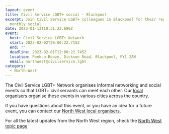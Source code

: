```yaml
---
layout: event
title: Civil Service LGBT+ social – Blackpool
excerpt: Join Civil Service LGBT+ colleagues in Blackpool for their regular
  monthly social
date: 2023-01-13T10:31:22.696Z
event:
  host: Civil Service LGBT+ Network
  start: 2023-02-02T20:00:22.715Z
  end: ""
  deadline: 2023-02-01T12:00:22.745Z
  location: Peek-a-Booze, Dickson Road, Blackpool, FY1 2AW
  email: northwest@civilservice.lgbt
category:
  - North-West
---
```

The Civil Service LGBT+ Network organises informal networking and social events so that LGBT+ civil servants can meet each other. Our [local organisers](/team) organise these events in various cities across the country.

If you have questions about this event, or you have an idea for a future event, you can contact our [North West local organisers](mailto:northwest@civilservice.lgbt).

For all the latest updates from the North West region, check the [North West topic page](/topic/north-west)